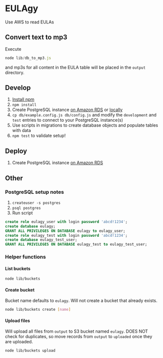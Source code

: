 # EULAgy
Use AWS to read EULAs

## Convert text to mp3
Execute
```js
node lib/db_to_mp3.js
```
and mp3s for all content in the EULA table will be placed in the `output` directory.

## Develop
1. [Install npm](https://www.npmjs.com/get-npm)
1. `npm install`
1. Create PostgreSQL instance [on Amazon RDS](https://aws.amazon.com/getting-started/tutorials/create-connect-postgresql-db/) or [locally](https://www.postgresql.org/download/)
1. `cp db/example.config.js db/config.js` and modify the `development` and `test` entries to connect to your PostgreSQL instance(s)
1. Use scripts in migrations to create database objects and populate tables with data
1. `npm test` to validate setup!

## Deploy
1. Create PostgreSQL instance [on Amazon RDS](https://aws.amazon.com/getting-started/tutorials/create-connect-postgresql-db/)

## Other
### PostgreSQL setup notes
1. `createuser -s postgres`
1. `psql postgres`
1. Run script
```sql
create role eulagy_user with login password 'abcd!1234';
create database eulagy;
GRANT ALL PRIVILEGES ON DATABASE eulagy to eulagy_user;
create role eulagy_test with login password 'abcd!1234';
create database eulagy_test_user;
GRANT ALL PRIVILEGES ON DATABASE eulagy_test to eulagy_test_user;
```

### Helper functions
#### List buckets
```bash
node lib/buckets
```

#### Create bucket
Bucket name defaults to `eulagy`. Will not create a bucket that already exists.
```bash
node lib/buckets create [name]
```

#### Upload files
Will upload all files from `output` to S3 bucket named `eulagy`. DOES NOT check for duplicates, so move records from `output` to `uploaded` once they are uploaded.
```bash
node lib/buckets upload
```
